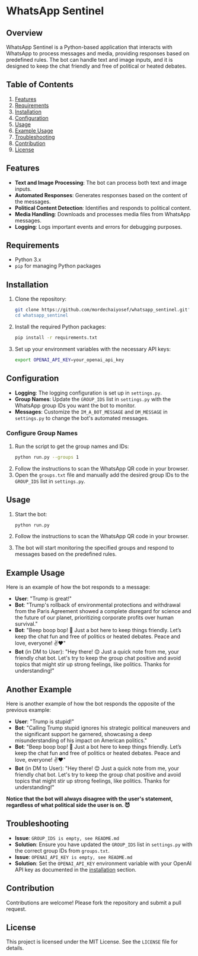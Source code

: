 # WhatsApp Sentinel

## Overview

WhatsApp Sentinel is a Python-based application that interacts with WhatsApp to process messages and media, providing
responses based on predefined rules. The bot can handle text and image inputs, and it is designed to keep the chat
friendly and free of political or heated debates.

## Table of Contents

1. [Features](#features)
2. [Requirements](#requirements)
3. [Installation](#installation)
4. [Configuration](#configuration)
5. [Usage](#usage)
6. [Example Usage](#example-usage)
7. [Troubleshooting](#troubleshooting)
8. [Contribution](#contribution)
9. [License](#license)

## Features

- **Text and Image Processing**: The bot can process both text and image inputs.
- **Automated Responses**: Generates responses based on the content of the messages.
- **Political Content Detection**: Identifies and responds to political content.
- **Media Handling**: Downloads and processes media files from WhatsApp messages.
- **Logging**: Logs important events and errors for debugging purposes.

## Requirements

- Python 3.x
- `pip` for managing Python packages

## Installation

1. Clone the repository:
    ```sh
    git clone https://github.com/mordechaiyosef/whatsapp_sentinel.git'
    cd whatsapp_sentinel
    ```

2. Install the required Python packages:
    ```sh
    pip install -r requirements.txt
    ```

3. Set up your environment variables with the necessary API keys:
    ```sh
    export OPENAI_API_KEY=your_openai_api_key
    ```

## Configuration

- **Logging**: The logging configuration is set up in `settings.py`.
- **Group Names**: Update the `GROUP_IDS` list in `settings.py` with the WhatsApp group IDs you want the bot to
  monitor.
- **Messages**: Customize the `IM_A_BOT_MESSAGE` and `DM_MESSAGE` in `settings.py` to change the bot's automated
  messages.

### Configure Group Names

1. Run the script to get the group names and IDs:
    ```sh
    python run.py --groups 1
    ```
2. Follow the instructions to scan the WhatsApp QR code in your browser.
3. Open the `groups.txt` file and manually add the desired group IDs to the `GROUP_IDS` list in `settings.py`.

## Usage

1. Start the bot:
    ```sh
    python run.py
    ```

2. Follow the instructions to scan the WhatsApp QR code in your browser.

3. The bot will start monitoring the specified groups and respond to messages based on the predefined rules.

## Example Usage

Here is an example of how the bot responds to a message:

- **User**: "Trump is great!"
- **Bot**: "Trump's rollback of environmental protections and withdrawal from the Paris Agreement showed a complete disregard for science and the future of our planet, prioritizing corporate profits over human survival."
- **Bot**: "Beep boop bop! 🤖 Just a bot here to keep things friendly. Let’s keep the chat fun and free of politics or
  heated debates. Peace and love, everyone! ✌️❤️"
- **Bot** (in DM to User): "Hey there! 😊 Just a quick note from me, your friendly chat bot. Let's try to keep the group chat positive and avoid topics that might stir up strong feelings, like politics. Thanks for understanding!"

## Another Example
Here is another example of how the bot responds the opposite of the previous example:

- **User**: "Trump is stupid!"
- **Bot**: "Calling Trump stupid ignores his strategic political maneuvers and the significant support he garnered, showcasing a deep misunderstanding of his impact on American politics."
- **Bot**: "Beep boop bop! 🤖 Just a bot here to keep things friendly. Let’s keep the chat fun and free of politics or
  heated debates. Peace and love, everyone! ✌️❤️"
- **Bot** (in DM to User): "Hey there! 😊 Just a quick note from me, your friendly chat bot. Let's try to keep the group chat positive and avoid topics that might stir up strong feelings, like politics. Thanks for understanding!"
 

**Notice that the bot will always disagree with the user's statement, regardless of what political side the user is on. 😈**

## Troubleshooting

- **Issue**: `GROUP_IDS is empty, see README.md`
- **Solution**: Ensure you have updated the `GROUP_IDS` list in `settings.py` with the correct group IDs from
  `groups.txt`.
- **Issue**: `OPENAI_API_KEY is empty, see README.md`
- **Solution**: Set the `OPENAI_API_KEY` environment variable with your OpenAI API key as documented in the
  [installation](#installation) section.

## Contribution

Contributions are welcome! Please fork the repository and submit a pull request.

## License

This project is licensed under the MIT License. See the `LICENSE` file for details.